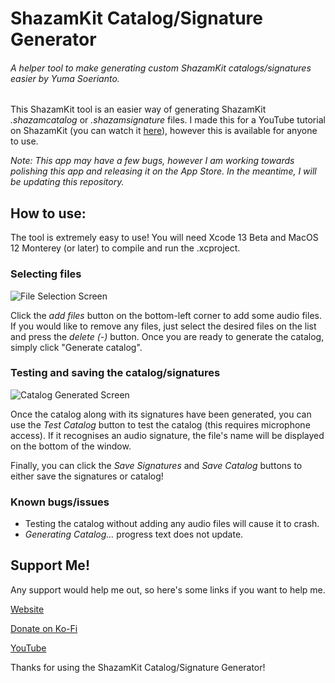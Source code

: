 # ShazamKit Catalog/Signature Generator
###### A helper tool to make generating custom ShazamKit catalogs/signatures easier by Yuma Soerianto.

This ShazamKit tool is an easier way of generating ShazamKit *.shazamcatalog* or *.shazamsignature* files. I made this for a YouTube tutorial on ShazamKit (you can watch it [here](https://www.youtube.com/watch?v=XMnH1vVzqWU)), however this is available for anyone to use.

*Note: This app may have a few bugs, however I am working towards polishing this app and releasing it on the App Store. In the meantime, I will be updating this repository.*



## How to use:
The tool is extremely easy to use! You will need Xcode 13 Beta and MacOS 12 Monterey (or later) to compile and run the .xcproject.

### Selecting files

![File Selection Screen](/image/fileselection.png)

Click the *add files* button on the bottom-left corner to add some audio files. If you would like to remove any files, just select the desired files on the list and press the *delete (-)* button.
Once you are ready to generate the catalog, simply click "Generate catalog".

### Testing and saving the catalog/signatures

![Catalog Generated Screen](/image/catalogGenerated.png)

Once the catalog along with its signatures have been generated, you can use the *Test Catalog* button to test the catalog (this requires microphone access). If it recognises an audio signature, the file's name will be displayed on the bottom of the window.

Finally, you can click the *Save Signatures* and *Save Catalog* buttons to either save the signatures or catalog!

### Known bugs/issues
* Testing the catalog without adding any audio files will cause it to crash.
* *Generating Catalog...* progress text does not update.



## Support Me!
Any support would help me out, so here's some links if you want to help me.

[Website](http://madebyyuma.com)

[Donate on Ko-Fi](https://ko-fi.com/anyonecancode)

[YouTube](https://youtube.com/c/AnyoneCanCode)

Thanks for using the ShazamKit Catalog/Signature Generator!
